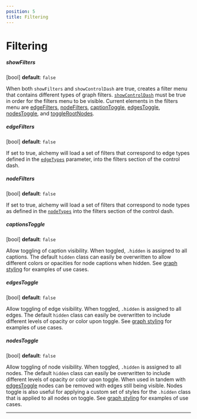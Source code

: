 ```yaml
---
position: 5
title: Filtering
---
```



# Filtering

##### showFilters 

[bool] **default**: `false`

When both `showFilters` and `showControlDash` are true, creates a filter menu that contains different types of graph filters.  [`showControlDash`](#showControlDash) must be true in order for the filters menu to be visible.  Current elements in the filters menu are [edgeFilters](#edgeFilters), [nodeFilters](#nodeFilters), [captionToggle](#captionToggle), [edgesToggle](#edgesToggle), [nodesToggle](#nodesToggle), and [toggleRootNodes](#toggleRootNodes).

##### edgeFilters

[bool] **default**: `false`

If set to true, alchemy will load a set of filters that correspond to edge types defined in the [`edgeTypes`](#edgetypes) parameter, into the filters section of the control dash.

##### nodeFilters 

[bool] **default**: `false`  

If set to true, alchemy will load a set of filters that correspond to node types as defined in the [`nodeTypes`](#nodetypes) into the filters section of the control dash.

##### captionsToggle 

[bool] **default**: `false`

Allow toggling of caption visibility.  When toggled, `.hidden` is assigned to all captions.  The default `hidden` class can easily be overwritten to allow different colors or opacities for node captions when hidden.  See [graph styling](../GraphStyling) for examples of use cases.

##### edgesToggle

[bool] **default**: `false` 

Allow toggling of edge visibility.  When toggled, `.hidden` is assigned to all edges.  The default `hidden` class can easily be overwritten to include different levels of opacity or color upon toggle.  See [graph styling](../GraphStyling) for examples of use cases.

##### nodesToggle 

[bool] **default**: `false`

Allow toggling of node visibility.  When toggled, `.hidden` is assigned to all nodes.  The default `hidden` class can easily be overwritten to include different levels of opacity or color upon toggle.  When used in tandem with [edgesToggle](#edgesToggle) nodes can be removed with edges still being visible.  Nodes toggle is also useful for applying a custom set of styles for the `.hidden` class that is applied to all nodes on toggle.  See [graph styling](../GraphStyling) for examples of use cases.

<!-- ##### toggleRootNodes 

[bool] `true`    

If true a t -->

<!-- ##### edgesTagsFilter 

[array of strings|object] `false`

**not currently implemented**
 -->
<!-- ##### nodesTagsFilter 

[array of strings|object] `false`

**not currently implemented**
 -->
 
_____